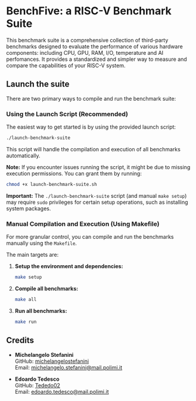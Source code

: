 # BenchFive: a RISC-V Benchmark Suite

This benchmark suite is a comprehensive collection of third-party benchmarks designed to evaluate the performance of various hardware components: including CPU, GPU, RAM, I/O, temperature and AI perfomances.
It provides a standardized and simpler way to measure and compare the capabilities of your RISC-V system.

## Launch the suite

There are two primary ways to compile and run the benchmark suite:

### Using the Launch Script (Recommended)

The easiest way to get started is by using the provided launch script:

```bash
./launch-benchmark-suite
```

This script will handle the compilation and execution of all benchmarks automatically.

**Note:** If you encounter issues running the script, it might be due to missing execution permissions. You can grant them by running:
```bash
chmod +x launch-benchmark-suite.sh
```
**Important:** The `./launch-benchmark-suite` script (and manual `make setup`) may require `sudo` privileges for certain setup operations, such as installing system packages.

### Manual Compilation and Execution (Using Makefile)

For more granular control, you can compile and run the benchmarks manually using the `Makefile`.

The main targets are:

1.  **Setup the environment and dependencies:**
    ```bash
    make setup
    ```

2.  **Compile all benchmarks:**
    ```bash
    make all
    ```

3.  **Run all benchmarks:**
    ```bash
    make run
    ```

## Credits
- **Michelangelo Stefanini**  
    GitHub: [michelangelostefanini](https://github.com/michelangelostefanini)  
    Email: michelangelo.stefanini@mail.polimi.it

- **Edoardo Tedesco**  
    GitHub: [Tededo02](https://github.com/Tededo02)  
    Email: edoardo.tedesco@mail.polimi.it
